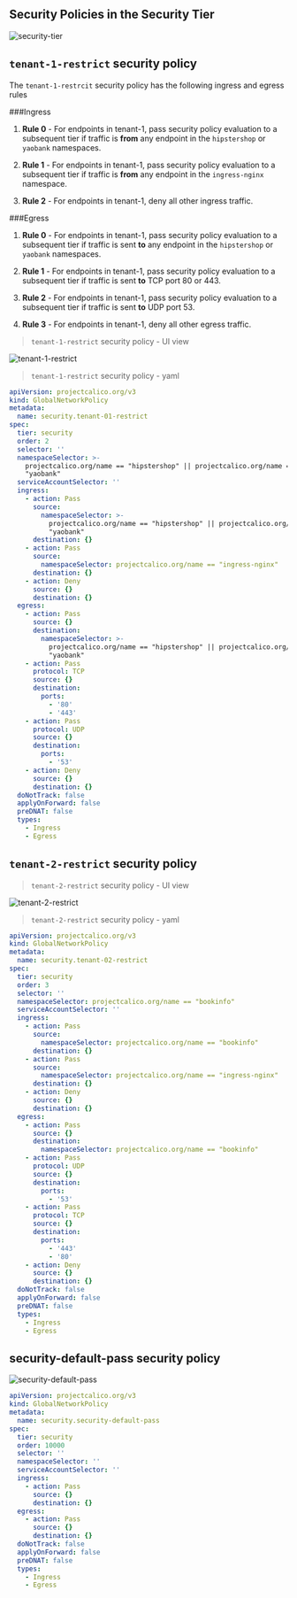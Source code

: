
## Security Policies in the Security Tier

![security-tier](images/security-tier.png)

## `tenant-1-restrict` security policy

The `tenant-1-restrcit` security policy has the following ingress and egress rules

###Ingress

01. **Rule 0** - For endpoints in tenant-1, pass security policy evaluation to a subsequent tier if traffic is **from** any endpoint in the `hipstershop` or `yaobank` namespaces. 

02. **Rule 1** -  For endpoints in tenant-1, pass security policy evaluation to a subsequent tier if traffic is **from** any endpoint in the `ingress-nginx` namespace. 

03. **Rule 2** - For endpoints in tenant-1, deny all other ingress traffic.  

###Egress

01. **Rule 0** - For endpoints in tenant-1, pass security policy evaluation to a subsequent tier if traffic is sent **to** any endpoint in the `hipstershop` or `yaobank` namespaces. 

02. **Rule 1** - For endpoints in tenant-1, pass security policy evaluation to a subsequent tier if traffic is sent **to** TCP port 80 or 443.

03. **Rule 2** - For endpoints in tenant-1, pass security policy evaluation to a subsequent tier if traffic is sent **to** UDP port 53.

04. **Rule 3** - For endpoints in tenant-1, deny all other egress traffic.



> `tenant-1-restrict` security policy - UI view

![tenant-1-restrict](images/quickstart-self-service-tenant-1-restrict.png)

> `tenant-1-restrict` security policy - yaml

```yaml
apiVersion: projectcalico.org/v3
kind: GlobalNetworkPolicy
metadata:
  name: security.tenant-01-restrict
spec:
  tier: security
  order: 2
  selector: ''
  namespaceSelector: >-
    projectcalico.org/name == "hipstershop" || projectcalico.org/name ==
    "yaobank"
  serviceAccountSelector: ''
  ingress:
    - action: Pass
      source:
        namespaceSelector: >-
          projectcalico.org/name == "hipstershop" || projectcalico.org/name ==
          "yaobank"
      destination: {}
    - action: Pass
      source:
        namespaceSelector: projectcalico.org/name == "ingress-nginx"
      destination: {}
    - action: Deny
      source: {}
      destination: {}
  egress:
    - action: Pass
      source: {}
      destination:
        namespaceSelector: >-
          projectcalico.org/name == "hipstershop" || projectcalico.org/name ==
          "yaobank"
    - action: Pass
      protocol: TCP
      source: {}
      destination:
        ports:
          - '80'
          - '443'
    - action: Pass
      protocol: UDP
      source: {}
      destination:
        ports:
          - '53'
    - action: Deny
      source: {}
      destination: {}
  doNotTrack: false
  applyOnForward: false
  preDNAT: false
  types:
    - Ingress
    - Egress
```

## `tenant-2-restrict` security policy

> `tenant-2-restrict` security policy - UI view

![tenant-2-restrict](images/quickstart-self-service-tenant-2-restrict.png)

> `tenant-2-restrict` security policy - yaml

```yaml
apiVersion: projectcalico.org/v3
kind: GlobalNetworkPolicy
metadata:
  name: security.tenant-02-restrict
spec:
  tier: security
  order: 3
  selector: ''
  namespaceSelector: projectcalico.org/name == "bookinfo"
  serviceAccountSelector: ''
  ingress:
    - action: Pass
      source:
        namespaceSelector: projectcalico.org/name == "bookinfo"
      destination: {}
    - action: Pass
      source:
        namespaceSelector: projectcalico.org/name == "ingress-nginx"
      destination: {}
    - action: Deny
      source: {}
      destination: {}
  egress:
    - action: Pass
      source: {}
      destination:
        namespaceSelector: projectcalico.org/name == "bookinfo"
    - action: Pass
      protocol: UDP
      source: {}
      destination:
        ports:
          - '53'
    - action: Pass
      protocol: TCP
      source: {}
      destination:
        ports:
          - '443'
          - '80'
    - action: Deny
      source: {}
      destination: {}
  doNotTrack: false
  applyOnForward: false
  preDNAT: false
  types:
    - Ingress
    - Egress
```

## security-default-pass security policy

![security-default-pass](images/quickstart-self-service-security-default-pass.png)
```yaml
apiVersion: projectcalico.org/v3
kind: GlobalNetworkPolicy
metadata:
  name: security.security-default-pass
spec:
  tier: security
  order: 10000
  selector: ''
  namespaceSelector: ''
  serviceAccountSelector: ''
  ingress:
    - action: Pass
      source: {}
      destination: {}
  egress:
    - action: Pass
      source: {}
      destination: {}
  doNotTrack: false
  applyOnForward: false
  preDNAT: false
  types:
    - Ingress
    - Egress
```
